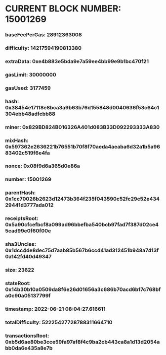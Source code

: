 # CURRENT BLOCK NUMBER: 15001269

### baseFeePerGas: 28912363008
### difficulty: 14217594190813380
### extraData: 0xe4b883e5bda9e7a59ee4bb99e9b1bc470f21
### gasLimit: 30000000
### gasUsed: 3177459
### hash: 0x38454e17118e8bca3a9b63b76d155848d0040636f53c64c1304ebb48adfcbb88
### miner: 0x829BD824B016326A401d083B33D092293333A830
### mixHash: 0x597362e2636221b76551b70f8f70aeda4aeaba6d32a1b5a9683402c519f6e4fa
### nonce: 0x08f9d6a365d0e86a
### number: 15001269
### parentHash: 0x1cc70026b2623d12473b364f235f043590c52fc29c52e43429441d3777ada012
### receiptsRoot: 0x5a90cfcefbcf8a099ad96bbefba540bcb97fad7f387d02ce45cad99e0f60f00e
### sha3Uncles: 0x1dcc4de8dec75d7aab85b567b6ccd41ad312451b948a7413f0a142fd40d49347
### size: 23622
### stateRoot: 0x14b30b10a0509da8f6e26d01656a3c686b70acd6b17c768bfa0c90a05137799f
### timestamp: 2022-06-21 08:04:27.616611
### totalDifficulty: 52225427728788311664710
### transactionsRoot: 0xb5d6ae80be3cce59fa97af8f4c9ba2cb443ca8a1d13d2054abb0da6e435a8e7b
